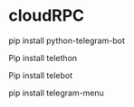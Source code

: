 # cloudRPC
pip install python-telegram-bot

Pip install telethon

Pip install telebot

pip install telegram-menu
